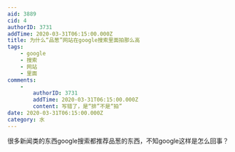 ```yaml
---
aid: 3889
cid: 4
authorID: 3731
addTime: 2020-03-31T06:15:00.000Z
title: 为什么“品葱”网站在google搜索里面拍那么高
tags:
    - google
    - 搜索
    - 网站
    - 里面
comments:
    -
        authorID: 3731
        addTime: 2020-03-31T06:15:00.000Z
        content: 写错了，是“排”不是“拍”
date: 2020-03-31T06:15:00.000Z
category: 水
---
```


很多新闻类的东西google搜索都推荐品葱的东西，不知google这样是怎么回事？
